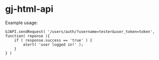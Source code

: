 gj-html-api
===========

Example usage:

	GJAPI.sendRequest( '/users/auth/?username=tester&user_token=token', function( reponse ){
		if ( response.success == 'true' ) {
			alert( 'user logged in!' );
		}
	} )